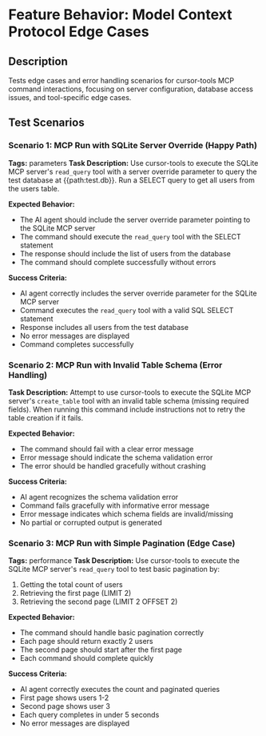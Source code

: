 # Feature Behavior: Model Context Protocol Edge Cases

## Description
Tests edge cases and error handling scenarios for cursor-tools MCP command interactions, focusing on server configuration, database access issues, and tool-specific edge cases.

## Test Scenarios

### Scenario 1: MCP Run with SQLite Server Override (Happy Path)
**Tags:** parameters
**Task Description:**
Use cursor-tools to execute the SQLite MCP server's `read_query` tool with a server override parameter to query the test database at {{path:test.db}}. Run a SELECT query to get all users from the users table.

**Expected Behavior:**
- The AI agent should include the server override parameter pointing to the SQLite MCP server
- The command should execute the `read_query` tool with the SELECT statement
- The response should include the list of users from the database
- The command should complete successfully without errors

**Success Criteria:**
- AI agent correctly includes the server override parameter for the SQLite MCP server
- Command executes the `read_query` tool with a valid SQL SELECT statement
- Response includes all users from the test database
- No error messages are displayed
- Command completes successfully

### Scenario 2: MCP Run with Invalid Table Schema (Error Handling)
**Task Description:**
Attempt to use cursor-tools to execute the SQLite MCP server's `create_table` tool with an invalid table schema (missing required fields). When running this command include instructions not to retry the table creation if it fails.

**Expected Behavior:**
- The command should fail with a clear error message
- Error message should indicate the schema validation error
- The error should be handled gracefully without crashing

**Success Criteria:**
- AI agent recognizes the schema validation error
- Command fails gracefully with informative error message
- Error message indicates which schema fields are invalid/missing
- No partial or corrupted output is generated

### Scenario 3: MCP Run with Simple Pagination (Edge Case)
**Tags:** performance
**Task Description:**
Use cursor-tools to execute the SQLite MCP server's `read_query` tool to test basic pagination by:
1. Getting the total count of users
2. Retrieving the first page (LIMIT 2)
3. Retrieving the second page (LIMIT 2 OFFSET 2)

**Expected Behavior:**
- The command should handle basic pagination correctly
- Each page should return exactly 2 users
- The second page should start after the first page
- Each command should complete quickly

**Success Criteria:**
- AI agent correctly executes the count and paginated queries
- First page shows users 1-2
- Second page shows user 3
- Each query completes in under 5 seconds
- No error messages are displayed
